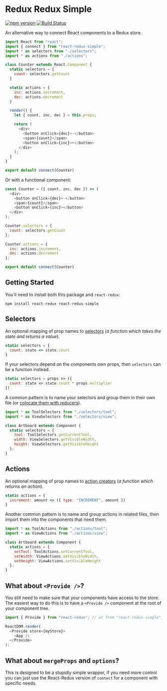 # Redux Redux Simple
[![npm version](https://badge.fury.io/js/react-redux-simple.svg)](https://badge.fury.io/js/react-redux-simple)
[![Build Status](https://travis-ci.org/danprince/react-redux-simple.svg?branch=master)](https://travis-ci.org/danprince/react-redux-simple)

An alternative way to connect React components to a Redux store.

```js
import React from "react";
import { connect } from "react-redux-simple";
import * as selectors from "./selectors";
import * as actions from "./actions";

class Counter extends React.Component {
  static selectors = {
    count: selectors.getCount
  }

  static actions = {
    inc: actions.increment,
    dec: actions.decrement
  }

  render() {
    let { count, inc, dec } = this.props;

    return (
      <div>
        <button onClick={dec}>-</button>
        <span>{count}</span>
        <button onClick={inc}>+</button>
      </div>
    );
  }
}

export default connect(Counter)
```

Or with a functional component:

```js
const Counter = ({ count, inc, dec }) => (
  <div>
    <button onClick={dec}>-</button>
    <span>{count}</span>
    <button onClick={inc}></button>
  </div>
);

Counter.selectors = {
  count: selectors.getCount
};

Counter.actions = {
  inc: actions.increment,
  dec: actions.decrement
};

export default connect(Counter)
```

## Getting Started

You'll need to install both this package and `react-redux`:

```
npm install react-redux react-redux-simple
```

## Selectors
An optional mapping of prop names to [selectors][2] (_a function which takes the state and returns a value_).

```js
static selectors = {
  count: state => state.count
}
```

If your selectors depend on the components own props, then `selectors` can be a function instead.

```js
static selectors = props => ({
  count: state => state.count * props.multiplier
})
```

A common pattern is to name your selectors and group them in their own file (or [colocate them with reducers][1]).

```js
import * as ToolSelectors from "./selectors/tool";
import * as ViewSelectors from "./selectors/view";

class Artboard extends Component {
  static selectors = {
    tool: ToolSelectors.getCurrentTool,
    width: ViewSelectors.getVisibleWidth,
    height: ViewSelectors.getVisibleHeight
  };
}
```

## Actions
An optional mapping of prop names to [action creators][3] (_a function which returns an action_).

```js
static actions = {
  increment: amount => ({ type: "INCREMENT", amount })
}
```

Another common pattern is to name and group actions in related files, then import them into the components that need them.

```js
import * as ToolActions from "./actions/tool";
import * as ViewActions from "./actions/view";

class Artboard extends Component {
  static actions = {
    setTool: ToolActions.setCurrentTool,
    setWidth: ViewActions.setVisibleWidth,
    setHeight: ViewActions.setVisibleHeight
  };
}
```

## What about `<Provide />`?
You still need to make sure that your components have access to the store. The easiest way to do this is to have a `<Provide />` component at the root
of your component tree.

```js
import { Provide } from "react-redux"; // or from "react-redux-simple";

ReactDOM.render(
  <Provide store={myStore}>
    <App />
  </Provide>
);
```

## What about `mergeProps` and `options`?
This is designed to be a stupidly simple wrapper, if you need more control you can just use the React-Redux version of `connect` for a component with specific needs.

[1]: https://egghead.io/lessons/javascript-redux-colocating-selectors-with-reducers
[2]: https://redux.js.org/recipes/computing-derived-data
[3]: https://redux.js.org/basics/actions#action-creators
